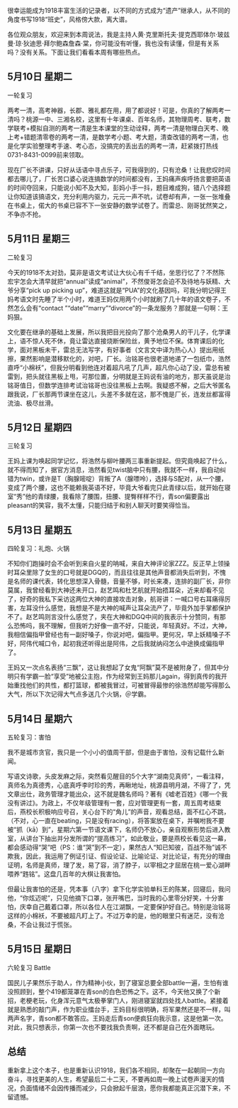 很幸运能成为1918丰富生活的记录者，以不同的方式成为“遗产”继承人，从不同的角度书写1918“班史”，风格傍大款，离大谱。

各位观众朋友，欢迎来到本周说法，我是主持人黄·克里斯托夫·提克西耶体尔·玻兹曼·琼·狄迪思·拜尔鲍森詹森·棠，你可能没有听懂，我也没有读懂，但是有关系吗？没有关系。下面让我们看看本周有哪些热点。

## 5月10日 星期二

一轮复习

两考一清，高考神器，长郡、雅礼都在用，用了都说好！可是，你真的了解两考一清吗？桃源一中、三湘名校，这里有十年课桌、百年名师，其物理周考、联考，数学联考+模拟自测的两考一清是生本课堂的生动诠释，两考一清是物理白天考、晚上考+错题清零卷的两考一清，是数学考小题、考大题，清查改错的两考一清，也是化学实验整理考手速、考心态，没搞完的丢出去的两考一清，赶紧拨打热线0731-8431-0099前来领取。

现在厂长不讲课，只好从话语中寻点乐子，可我得到的，只有沧桑！让我悲叹时间都去哪儿了，厂长苦口婆心说连搞数学的时间都没有，王妈痛声疾呼扬言要把英语的时间夺回来，只能说小知不及大知，彭妈小手一抖，题目难成狗，错八个选择题让你知道该搞语文，充分利用内驱力，元元一声不吭，试卷却有声，一张一张堆叠在书桌上，偌大的书桌已容不下一张安静的数学试卷了。而雷总、刚哥犹然笑之，不争亦不抢。

## 5月11日 星期三

二轮复习

今天的1918不太对劲，莫非是语文考试让大伙心有千千结，坐思行忆了？不然陈宏宇怎会大清早就把“annual”读成“animal”，不然俊哥怎会迫不及待地与妖精、大爷分享“pick up picking up”，难道这就是“PUA”的文化基因吗，可我分明记得王妈考语文时先睡了半个小时，难道王妈仅用两个小时就刷了几十年的语文卷子，不然怎么会有“contact ”“date”“marry”“divorce”的一条龙服务？那就是一句啊：王妈狠。

文化要在继承的基础上发展，所以我把目光投向了那个沧桑男人的干儿子，化学课上，语不惊人死不休，竟让雷达直接烧断保险丝，黄予地位不保。体育课后的化学，面对黑板未干，雷总无法写字，有好事者（文言文中译为热心人）提出用纸擦，果然影响是潜移默化的，对吧，厂长。治铭哥也很老道地递了一包纸巾，浩然直呼“小棉袄”，但我分明看到他连对着超凡吼了几声，超凡你心动了没，雷总有被雷到，把头就往黑板上甩，可那位置，分明就是王妈说有油的地方，那天虽说是治铭哥值日，但数学连排考试治铭哥也没往黑板上去啊。我疑惑不解，之后大爷匿名跟我说，厂长那两节课坐在这儿，头差不多就在这，那不愧是厂长，连发丝都富得流油、极尽丝滑。

## 5月12日 星期四

三轮复习

王妈上课为唤起同学记忆，将浩然与柳叶腰两三事重新提起。但究竟唤起了什么，就不得而知了，据官方消息，浩然看见twist脑中只有腰，我就不一样，我自动纠错为twin，或许是T（胸腺嘧啶）背叛了A（腺嘌呤），选择与S配对，从一个腰，变成了两个腰，这也不能赖我英语不好，毕竟大爷看完只此青绿以后，就开始在寝室“秀”他的青绿腰，我看除了腰围，扭腰、提臀样样不行，青son偏要露出pleasant的笑容，我不太懂，只能归结于和别人聊天时要笑得恰当。

## 5月13日 星期五

四轮复习：礼炮、火锅

不知你们跑操时会不会听到来自火星的呐喊，来自大神评论家ZZZ。反正早上领操时耳朵里除了女生的口号就是DGQ的，而且往往是其他声音都消失后听到，不愧是名师的课代表，转化思想深入骨髓，音量不够，时长来凑，连排的副厂长，非你莫属，我曾经看到大神还未开口，赵艺鸣和杜艺航就开始捂耳朵，近来却看不见了，好奇的我私下采访这两位大神的直接攻击对象，航哥讲：一喊口号右耳痛得厉害，左耳没什么感觉，我想是不是大神的喊声让耳朵流产了，毕竟外加手掌都保护不了。赵艺鸣则言没什么感觉了，夹在大神和DGQ中间的我表示十分赞同，有那么恐怖吗，我不理解，但我听力好像一直不好，只能说，年轻真好。不过，大神，我相信偏指甲曾经也有一副好嗓子，你说对吧，偏指甲。更何况，早上妖精嗓子不好，阿伟代喊口令，起初我还听得出是阿伟，之后我就纳闷怎么中途换成偏指甲了。

王妈又一次点名表扬“三飘”，这让我想起了女鬼“阿飘”莫不是被附身了，但其中分明只有学霸一脸“享受”地被公主抱，作为经常到王妈那儿again，得到真传的我开始重找他们的共性，都打篮球，都被我冒过，可被冒得最惨的徐浩然却能写得那么大气，所以下次记得大气点多送几个火锅，＠学霸。

## 5月14日 星期六

五轮复习：害怕

我不是城市贪官，我只是一个小小的值周干部，但是由于害怕，没有记载什么新闻。

写语文诗歌，头皮发麻之际，突然看见醒目的5个大字“湖南见真师”，一看注释，真师名为真德秀，心底真呼李时珍的秀，再瞅地址，桃源县明月湖，不得了了，凭文章出仕，政务管理才能出众，这不就是魏名师吗？著有《嘘老百姓》《哪一个我没有讲过》。为政上，不仅年级管理有一套，应对管理更有一套，周五周考结束后，燕校长积极响应号召，关心台下的“角儿”的声音，观看总结，面不红心不跳，（不对，心一直在beating，只是没有racing），将答案放在桌下，并嘱咐我不要被“抓（kā）到”，星期六第一节语文课下，名师仍不放心，亲自观察形势后进入教室，从讲台下抽出并分发所谓的“提高练习”，如此敬业，要是燕校长看见这一幕，都会感动得“哭”吧（PS：谁“哭”到不一定），果然古人“知已知彼，百战不殆”诚不欺我，因此，我运用了例证引证、假设论证、比喻论证、对比论证，有充分的理由证明，名师是真师，理了发，易了容，消了脖子，以宰相之才屈居在桃一爱心湖畔喂养“韪铭”。这盘几百年的大棋让我害怕。

但最让我害怕的还是，凭本事（八字）拿下化学实验单科王的陈某，回寝后，我问他，“你炫迈呢”，只见他摘下口罩，张开嘴巴，当时我的心里零分好笑，十分害怕，庆幸自己戴着口罩，所以各位人在江湖飘，一定要保护好自己。特别是治铭哥这样的小棉袄，不要被超凡盯上了。不过万幸的是，他的眼里只有迷茫，没有沧桑，不会让我过于慌张。

## 5月15日 星期日

六轮复习 Battle

国民儿子果然乐于助人，作为精神小伙，到了寝室总要全部battle一遍，生怕有谁没照顾到，整个419都笼罩在青son的白色恐怖之下。这不，今天他又换了个新招，老梗老玩，化身浑元意气太极拳掌门人，刚进寝室就四处找人battle。紧接着就是熟悉的敲门声，作为职业擂台手，王妈目标很明确，将军果然还是不一样，叫两声名字，青son都不敢答应。王妈走后青son便疯狂向我示意，这是他第一次。对此，我只想表示，你第一次也不要找我负责啊，还不都是自己在外面瞎玩。

## 总结

重新拿上这个本子，也是重新认识1918，我们各不相同，却聚在一起朝同一方向奋斗，寻找更美的人生，希望最后二十二天，不要再如周一晚上试卷声漫天的情况，负面情绪不会因传播而减少，只会掀起千层浪，愿你我都能真正沉潜下来，不留遗憾。